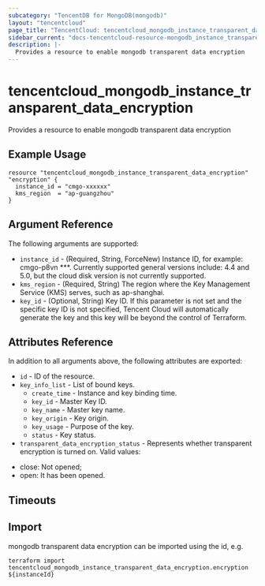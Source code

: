 ```yaml
---
subcategory: "TencentDB for MongoDB(mongodb)"
layout: "tencentcloud"
page_title: "TencentCloud: tencentcloud_mongodb_instance_transparent_data_encryption"
sidebar_current: "docs-tencentcloud-resource-mongodb_instance_transparent_data_encryption"
description: |-
  Provides a resource to enable mongodb transparent data encryption
---
```


# tencentcloud_mongodb_instance_transparent_data_encryption

Provides a resource to enable mongodb transparent data encryption

## Example Usage

```hcl
resource "tencentcloud_mongodb_instance_transparent_data_encryption" "encryption" {
  instance_id = "cmgo-xxxxxx"
  kms_region  = "ap-guangzhou"
}
```

## Argument Reference

The following arguments are supported:

* `instance_id` - (Required, String, ForceNew) Instance ID, for example: cmgo-p8vn ***. Currently supported general versions include: 4.4 and 5.0, but the cloud disk version is not currently supported.
* `kms_region` - (Required, String) The region where the Key Management Service (KMS) serves, such as ap-shanghai.
* `key_id` - (Optional, String) Key ID. If this parameter is not set and the specific key ID is not specified, Tencent Cloud will automatically generate the key and this key will be beyond the control of Terraform.

## Attributes Reference

In addition to all arguments above, the following attributes are exported:

* `id` - ID of the resource.
* `key_info_list` - List of bound keys.
  * `create_time` - Instance and key binding time.
  * `key_id` - Master Key ID.
  * `key_name` - Master key name.
  * `key_origin` - Key origin.
  * `key_usage` - Purpose of the key.
  * `status` - Key status.
* `transparent_data_encryption_status` - Represents whether transparent encryption is turned on. Valid values:
- close: Not opened;
- open: It has been opened.


## Timeouts

<no value>


## Import

mongodb transparent data encryption can be imported using the id, e.g.

```
terraform import tencentcloud_mongodb_instance_transparent_data_encryption.encryption ${instanceId}
```

